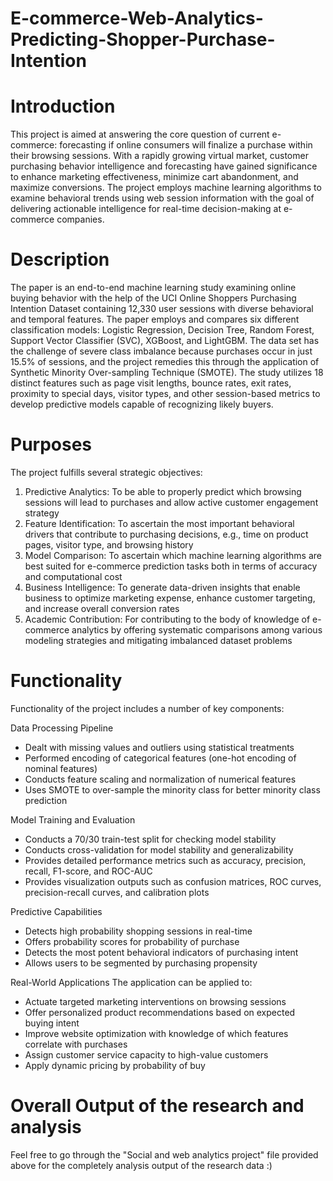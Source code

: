 # E-commerce-Web-Analytics-Predicting-Shopper-Purchase-Intention

# Introduction
This project is aimed at answering the core question of current e-commerce: forecasting if online consumers will finalize a purchase within their browsing sessions. With a rapidly growing virtual market, customer purchasing behavior intelligence and forecasting have gained significance to enhance marketing effectiveness, minimize cart abandonment, and maximize conversions. The project employs machine learning algorithms to examine behavioral trends using web session information with the goal of delivering actionable intelligence for real-time decision-making at e-commerce companies.

# Description
The paper is an end-to-end machine learning study examining online buying behavior with the help of the UCI Online Shoppers Purchasing Intention Dataset containing 12,330 user sessions with diverse behavioral and temporal features. The paper employs and compares six different classification models: Logistic Regression, Decision Tree, Random Forest, Support Vector Classifier (SVC), XGBoost, and LightGBM. The data set has the challenge of severe class imbalance because purchases occur in just 15.5% of sessions, and the project remedies this through the application of Synthetic Minority Over-sampling Technique (SMOTE). The study utilizes 18 distinct features such as page visit lengths, bounce rates, exit rates, proximity to special days, visitor types, and other session-based metrics to develop predictive models capable of recognizing likely buyers.

# Purposes
The project fulfills several strategic objectives:

1) Predictive Analytics: To be able to properly predict which browsing sessions will lead to purchases and allow active customer engagement strategy
2) Feature Identification: To ascertain the most important behavioral drivers that contribute to purchasing decisions, e.g., time on product pages, visitor type, and browsing history
3) Model Comparison: To ascertain which machine learning algorithms are best suited for e-commerce prediction tasks both in terms of accuracy and computational cost
4) Business Intelligence: To generate data-driven insights that enable business to optimize marketing expense, enhance customer targeting, and increase overall conversion rates
5) Academic Contribution: For contributing to the body of knowledge of e-commerce analytics by offering systematic comparisons among various modeling strategies and mitigating imbalanced dataset problems

# Functionality
Functionality of the project includes a number of key components:

Data Processing Pipeline
- Dealt with missing values and outliers using statistical treatments
- Performed encoding of categorical features (one-hot encoding of nominal features)
- Conducts feature scaling and normalization of numerical features
- Uses SMOTE to over-sample the minority class for better minority class prediction

Model Training and Evaluation
- Conducts a 70/30 train-test split for checking model stability
- Conducts cross-validation for model stability and generalizability
- Provides detailed performance metrics such as accuracy, precision, recall, F1-score, and ROC-AUC
- Provides visualization outputs such as confusion matrices, ROC curves, precision-recall curves, and calibration plots

Predictive Capabilities
- Detects high probability shopping sessions in real-time
- Offers probability scores for probability of purchase
- Detects the most potent behavioral indicators of purchasing intent
- Allows users to be segmented by purchasing propensity

Real-World Applications
The application can be applied to:
- Actuate targeted marketing interventions on browsing sessions
- Offer personalized product recommendations based on expected buying intent
- Improve website optimization with knowledge of which features correlate with purchases
- Assign customer service capacity to high-value customers
- Apply dynamic pricing by probability of buy

# Overall Output of the research and analysis
Feel free to go through the "Social and web analytics project" file provided above for the completely analysis output of the research data :)
